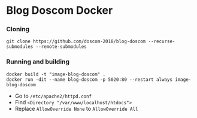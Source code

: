 # Blog Doscom Docker
### Cloning
```
git clone https://github.com/doscom-2018/blog-doscom --recurse-submodules --remote-submodules
```

### Running and building
```
docker build -t "image-blog-doscom" .
docker run -dit --name blog-doscom -p 5020:80 --restart always image-blog-doscom
```

* Go to `/etc/apache2/httpd.conf`
* Find `<Directory "/var/www/localhost/htdocs">`
* Replace `AllowOverride None` to `AllowOverride All`
